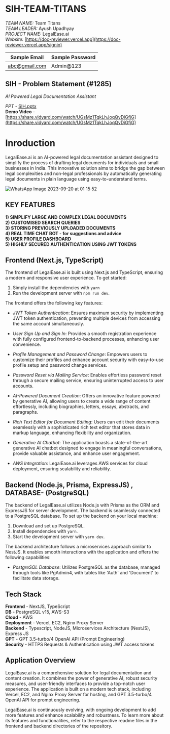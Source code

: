 
# SIH-TEAM-TITANS

*TEAM NAME:* Team Titans  
*TEAM LEADER:* Ayush Upadhyay  
*PROJECT NAME:* LegalEase.ai  
*Website:* [https://doc-reviewer.vercel.app](https://doc-reviewer.vercel.app/signin)  

| Sample Email    | Sample Password |
| -------- | ------- |
| abc@gmail.com  | Admin@123    |

## SIH - Problem Statement (#1285)

*AI Powered Legal Documentation Assistant*

*PPT* - [SIH.pptx](https://github.com/SIH-NSUT-2023/SIH-TEAM-TITANS/blob/main/SIH.pptx)  
**Demo Video** - [https://share.vidyard.com/watch/UGsMz1TqkLhJoqQvDiGfjG](https://share.vidyard.com/watch/UGsMz1TqkLhJoqQvDiGfjG) <br />

# Inroduction

LegalEase.ai is an AI-powered legal documentation assistant designed to simplify the process of drafting legal documents for individuals and small businesses in India. This innovative solution aims to bridge the gap between legal complexities and non-legal professionals by automatically generating legal documents in plain language using easy-to-understand terms.


![WhatsApp Image 2023-09-20 at 01 15 52](https://github.com/SIH-NSUT-2023/SIH-TEAM-TITANS/assets/83404023/0476764c-61e2-4c84-a62b-9cddb66de608)


## KEY FEATURES

**1) SIMPLIFY LARGE AND COMPLEX LEGAL DOCUMENTS** <BR>
**2) CUSTOMISED SEARCH QUERIES** <BR>
**3) STORING PREVIOUSLY UPLOADED DOCUMENTS** <BR>
**4) REAL TIME CHAT BOT - for suggestions and advice** <BR>
**5) USER PROFILE DASHBOARD** <BR>
**5) HIGHLY SECURED AUTHENTICATION USING JWT TOKENS** <BR>

## Frontend (Next.js, TypeScript)

The frontend of LegalEase.ai is built using Next.js and TypeScript, ensuring a modern and responsive user experience. 
To get started:
1. Simply install the dependencies with `yarn` 
2. Run the development server with `npm run dev`. 

The frontend offers the following key features:

- *JWT Token Authentication*: Ensures maximum security by implementing JWT token authentication, preventing multiple devices from accessing the same account simultaneously.

- *User Sign Up and Sign In*: Provides a smooth registration experience with fully configured frontend-to-backend processes, enhancing user convenience.

- *Profile Management and Password Change*: Empowers users to customize their profiles and enhance account security with easy-to-use profile setup and password change services.

- *Password Reset via Mailing Service*: Enables effortless password reset through a secure mailing service, ensuring uninterrupted access to user accounts.

- *AI-Powered Document Creation*: Offers an innovative feature powered by generative AI, allowing users to create a wide range of content effortlessly, including biographies, letters, essays, abstracts, and paragraphs.

- *Rich Text Editor for Document Editing*: Users can edit their documents seamlessly with a sophisticated rich text editor that stores data in markup language, enhancing flexibility and organization.

- *Generative AI Chatbot*: The application boasts a state-of-the-art generative AI chatbot designed to engage in meaningful conversations, provide valuable assistance, and enhance user engagement.

- *AWS Integration*: LegalEase.ai leverages AWS services for cloud deployment, ensuring scalability and reliability.

## Backend (Node.js, Prisma, ExpressJS) , DATABASE- (PostgreSQL)

The backend of LegalEase.ai utilizes Node.js with Prisma as the ORM and ExpressJS for server development. The backend is seamlessly connected to a PostgreSQL database. To set up the backend on your local machine:

1. Download and set up PostgreSQL.
2. Install dependencies with `yarn`.
3. Start the development server with `yarn dev`.

The backend architecture follows a microservices approach similar to NestJS. It enables smooth interactions with the application and offers the following capabilities:

- *PostgreSQL Database*: Utilizes PostgreSQL as the database, managed through tools like PgAdmin4, with tables like 'Auth' and 'Document' to facilitate data storage.

## Tech Stack
**Frontend** - NextJS, TypeScript <br />
**DB** - PostgreSQL v15, AWS-S3 <br />
**Cloud** - AWS <br />
**Deployment** - Vercel, EC2, Nginx Proxy Server <br />
**Backend** - Typescript, NodeJS, Microservices Architecture (NestJS), Express JS <br />
**GPT** - GPT 3.5-turbo/4 OpenAI API (Prompt Engineering) <br />
**Security** - HTTPS Requests & Authentication using JWT access tokens

## Application Overview

LegalEase.ai is a comprehensive solution for legal documentation and content creation. It combines the power of generative AI, robust security measures, and user-friendly interfaces to provide a top-notch user experience. The application is built on a modern tech stack, including Vercel, EC2, and Nginx Proxy Server for hosting, and GPT 3.5-turbo/4 OpenAI API for prompt engineering.

LegalEase.ai is continuously evolving, with ongoing development to add more features and enhance scalability and robustness. To learn more about its features and functionalities, refer to the respective readme files in the frontend and backend directories of the repository.



